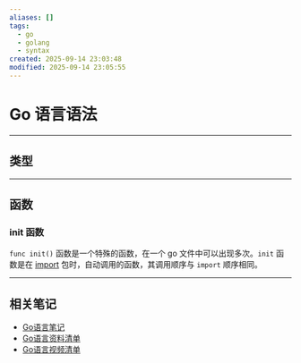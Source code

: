 ```yaml
---
aliases: []
tags:
  - go
  - golang
  - syntax
created: 2025-09-14 23:03:48
modified: 2025-09-14 23:05:55
---
```


# Go 语言语法

---

## 类型

---

## 函数

### init 函数

`func init()` 函数是一个特殊的函数，在一个 go 文件中可以出现多次。`init` 函数是在 [import](#import) 包时，自动调用的函数，其调用顺序与 `import` 顺序相同。

---

## 相关笔记

* [Go语言笔记](GoLang_Note.md)
* [Go语言资料清单](GoLang_Material.md)
* [Go语言视频清单](GoLang_Videos.md)
